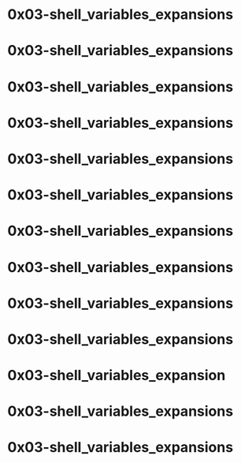 # 0x03-shell_variables_expansions
# 0x03-shell_variables_expansions
# 0x03-shell_variables_expansions
# 0x03-shell_variables_expansions
# 0x03-shell_variables_expansions
# 0x03-shell_variables_expansions
# 0x03-shell_variables_expansions
# 0x03-shell_variables_expansions
# 0x03-shell_variables_expansions
# 0x03-shell_variables_expansions
# 0x03-shell_variables_expansion
# 0x03-shell_variables_expansions
# 0x03-shell_variables_expansions
